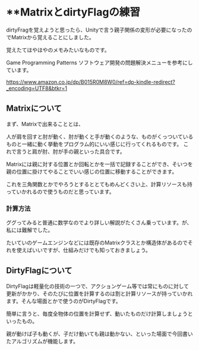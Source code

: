 # **MatrixとdirtyFlagの練習

dirtyFragを覚えようと思ったら、Unityで言う親子関係の変形が必要になったのでMatrixから覚えることにしました。

覚えたてほやほやのメモみたいなものです。

Game Programming Patterns ソフトウェア開発の問題解決メニューを参考にしています。

https://www.amazon.co.jp/dp/B015R0M8W0/ref=dp-kindle-redirect?_encoding=UTF8&btkr=1

## Matrixについて

まず、Matrixで出来ることとは、

人が肩を回すと肘が動く、肘が動くと手が動くのような、ものがくっついているものと一緒に動く挙動をプログラム的にいい感じに行ってくれるものです。
これで言うと肩が肘、肘が手の親といった具合です。

Matrixには親に対する位置とか回転とかを一括で記録することができ、そいつを親の位置に掛けてやることでいい感じの位置に移動することができます。

これを三角関数とかでやろうとするととてもめんどくさい上、計算リソースも持っていかれるので使うものだと思っています。

### 計算方法

ググってみると普通に数学なのでより詳しい解説がたくさん乗っています。が、私には難解でした。

たいていのゲームエンジンなどには既存のMatrixクラスとか構造体があるのでそれを使えばいいですが、仕組みだけでも知っておきましょう。

## DirtyFlagについて

DirtyFlagは軽量化の技術の一つで、アクションゲーム等では常にものに対して更新がかかり、そのたびに位置を計算するのは割と計算リソースが持っていかれます。そんな場面とかで使うのがDirtyFlagです。

簡単に言うと、毎度全物体の位置を計算せず、動いたものだけ計算しましょうといったもの。

親が動けば子も動くが、子だけ動いても親は動かない、といった場面で今回書いたアルゴリズムが機能します。
